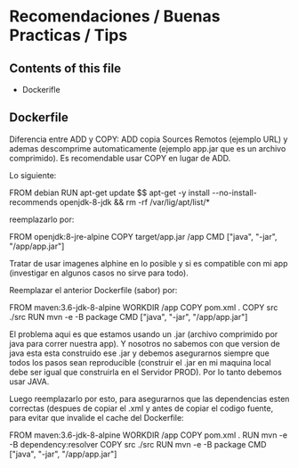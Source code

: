 # Recomendaciones / Buenas Practicas / Tips

## Contents of this file

 - Dockerifle
 
## Dockerfile

Diferencia entre ADD y COPY: ADD copia Sources Remotos (ejemplo URL) y ademas descomprime automaticamente (ejemplo app.jar que es un archivo comprimido). Es recomendable usar COPY en lugar de ADD.

Lo siguiente: 

FROM debian
RUN apt-get update $$ apt-get -y install  --no-install-recommends openjdk-8-jdk && rm -rf /var/lig/apt/list/*

reemplazarlo por:

FROM openjdk:8-jre-alpine
COPY target/app.jar /app
CMD ["java", "-jar", "/app/app.jar"]

Tratar de usar imagenes alphine en lo posible y si es compatible con mi app (investigar en algunos casos no sirve para todo).

Reemplazar el anterior Dockerfile (sabor) por:

FROM maven:3.6-jdk-8-alpine
WORKDIR /app
COPY pom.xml .
COPY src ./src
RUN mvn -e -B package
CMD ["java", "-jar", "/app/app.jar"]

El problema aqui es que estamos usando un .jar (archivo comprimido por java para correr nuestra app). Y nosotros no sabemos con que version de java esta esta construido ese .jar y debemos asegurarnos siempre que todos los pasos sean reproducible (construir el .jar en mi maquina local debe ser igual que construirla en el Servidor PROD). Por lo tanto debemos usar JAVA.

Luego reemplazarlo por esto, para asegurarnos que las dependencias esten correctas (despues de copiar el .xml y antes de copiar el codigo fuente, para  evitar que invalide el cache del Dockerfile: 

FROM maven:3.6-jdk-8-alpine
WORKDIR /app
COPY pom.xml .
RUN mvn -e -B dependency:resolver
COPY src ./src
RUN mvn -e -B package
CMD ["java", "-jar", "/app/app.jar"]


